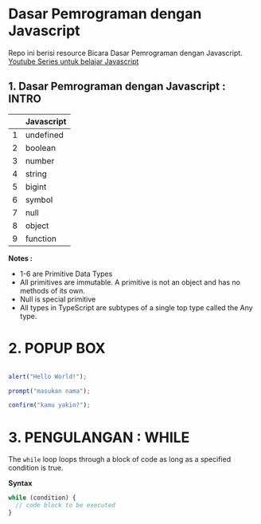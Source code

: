 # Dasar Pemrograman dengan Javascript

Repo ini berisi resource Bicara Dasar Pemrograman dengan Javascript.
[Youtube Series untuk belajar Javascript](https://www.youtube.com/watch?v=RUTV_5m4VeI&list=PLFIM0718LjIWXagluzROrA-iBY9eeUt4w)

## 1. Dasar Pemrograman dengan Javascript : INTRO

|     | Javascript | 
| --- | ---------- | 
| 1   | undefined  | 
| 2   | boolean    | 
| 3   | number     | 
| 4   | string     |
| 5   | bigint     |
| 6   | symbol     |
| 7   | null       |
| 8   | object     |
| 9   | function   |

**Notes :**

- 1-6 are Primitive Data Types
- All primitives are immutable. A primitive is not an object and has no methods of its own.
- Null is special primitive
- All types in TypeScript are subtypes of a single top type called the Any type.


# 2. POPUP BOX

```javascript

alert("Hello World!");

prompt("masukan nama");

confirm("kamu yakin?");

```

# 3. PENGULANGAN : WHILE

The `while` loop loops through a block of code as long as a specified condition is true.

**Syntax**

```javascript
while (condition) {
  // code block to be executed
}
```